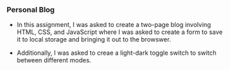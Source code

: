 ### Personal Blog

* In this assignment, I was asked to create a two-page blog involving HTML, CSS, and JavaScript where I was asked to create a form to save it to local storage and bringing it out to the browswer.

* Additionally, I was asked to creae a light-dark toggle switch to switch between different modes.
